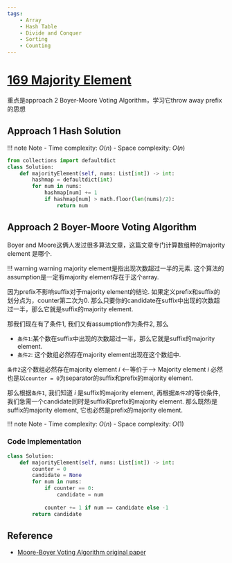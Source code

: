 ```yaml
---
tags:
    - Array
    - Hash Table
    - Divide and Conquer
    - Sorting
    - Counting
---
```

# [169 Majority Element](https://leetcode.com/problems/majority-element/description/)

重点是approach 2 Boyer-Moore Voting Algorithm，学习它throw away prefix的思想

## Approach 1 Hash Solution

!!! note Note
    - Time complexity: $O(n)$
    - Space complexity: $O(n)$


```python
from collections import defaultdict
class Solution:
    def majorityElement(self, nums: List[int]) -> int:
        hashmap = defaultdict(int)
        for num in nums:
            hashmap[num] += 1
            if hashmap[num] > math.floor(len(nums)/2):
                return num
```

## Approach 2 Boyer-Moore Voting Algorithm

Boyer and Moore这俩人发过很多算法文章，这篇文章专门计算数组种的majority element
是哪个. 

!!! warning warning
    majority element是指出现次数超过一半的元素. 这个算法的assumption是一定有majority element存在于这个array.

因为prefix不影响suffix对于majority element的结论. 如果定义prefix和suffix的划分点为，counter第二次为0. 那么只要你的candidate在suffix中出现的次数超过一半，那么它就是suffix的majority element.

那我们现在有了条件1, 我们又有assumption作为条件2, 那么

- `条件1`:某个数在suffix中出现的次数超过一半，那么它就是suffix的majority element.
- `条件2`: 这个数组必然存在majority element出现在这个数组中.

`条件2`这个数组必然存在majority element $i$ <--等价于--> Majority element $i$ 必然也是以`counter = 0`为separator的suffix和prefix的majority element.

那么根据`条件1`, 我们知道 $i$ 是suffix的majority element, 再根据`条件2`的等价条件, 我们急需一个candidate同时是suffix和prefix的majority element. 那么既然$i$是suffix的majority element, 它也必然是prefix的majority element.

!!! note Note
    - Time complexity: $O(n)$
    - Space complexity: $O(1)$

### Code Implementation

```python
class Solution:
    def majorityElement(self, nums: List[int]) -> int:
        counter = 0
        candidate = None
        for num in nums:
            if counter == 0:
                candidate = num
            
            counter += 1 if num == candidate else -1
        return candidate
```

## Reference

- [Moore-Boyer Voting Algorithm original paper](https://link.springer.com/chapter/10.1007/978-94-011-3488-0_5)